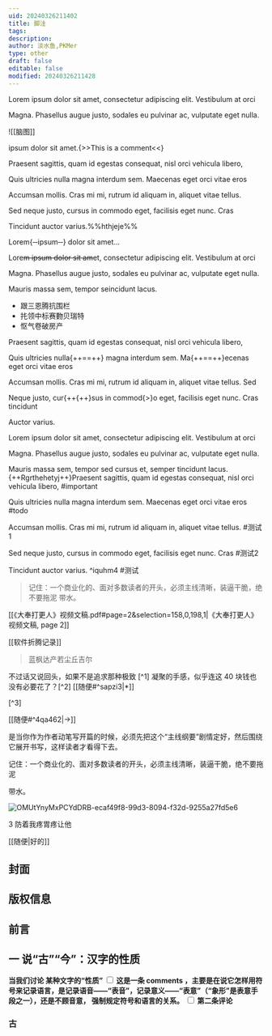 ```yaml
---
uid: 20240326211402
title: 脚注
tags: 
description: 
author: 淡水鱼,PKMer
type: other
draft: false
editable: false
modified: 20240326211428
---
```


Lorem ipsum dolor sit amet, consectetur adipiscing elit. Vestibulum at orci

Magna. Phasellus augue justo, sodales eu pulvinar ac, vulputate eget nulla.

![[脑图]]

 ipsum dolor sit amet.{>>This is a comment<<}

Praesent sagittis, quam id egestas consequat, nisl orci vehicula libero,

Quis ultricies nulla magna interdum sem. Maecenas eget orci vitae eros

Accumsan mollis. Cras mi mi, rutrum id aliquam in, aliquet vitae tellus.

Sed neque justo, cursus in commodo eget, facilisis eget nunc. Cras

Tincidunt auctor varius.%%hthjeje%%

Lorem{‐‐ipsum‐‐} dolor sit amet…

Lore~~m ipsum dolor sit am~~et, consectetur adipiscing elit. Vestibulum at orci

Magna. Phasellus augue justo, sodales eu pulvinar ac, vulputate eget nulla.

Mauris massa sem, tempor seincidunt lacus.

- 跟三恩腾抗围栏
- 扥领中标赛覅贝瑞特
- 怄气卷破房产

Praesent sagittis, quam id egestas consequat, nisl orci vehicula libero,

Quis ultricies nulla{++==++} magna interdum sem. Ma{++==++}ecenas eget orci vitae eros

Accumsan mollis. Cras mi mi, rutrum id aliquam in, aliquet vitae tellus. Sed

Neque justo, cur{++{++}sus in commod{>}o eget, facilisis eget nunc. Cras tincidunt

Auctor varius.

Lorem ipsum dolor sit amet, consectetur adipiscing elit. Vestibulum at orci

Magna. Phasellus augue justo, sodales eu pulvinar ac, vulputate eget nulla.

Mauris massa sem, tempor sed cursus et, semper tincidunt lacus.{++Rgrthehetyj++}Praesent sagittis, quam id egestas consequat, nisl orci vehicula libero, #important

Quis ultricies nulla magna interdum sem. Maecenas eget orci vitae eros #todo

Accumsan mollis. Cras mi mi, rutrum id aliquam in, aliquet vitae tellus. #测试1

Sed neque justo, cursus in commodo eget, facilisis eget nunc. Cras #测试2

Tincidunt auctor varius. ^iquhm4 #测试

> 记住：一个商业化的、面对多数读者的开头，必须主线清晰，装逼干脆，绝不要拖泥 带水。

[[《大奉打更人》视频文稿.pdf#page=2&selection=158,0,198,1|《大奉打更人》视频文稿, page 2]]

[[软件折腾记录]]

>蓝枫达产若尘丘吉尔

 不过话又说回头，如果不是追求那种极致 [^1] 凝聚的手感，似乎连这 40 块钱也没有必要花了？[^2] [[随便#^sapzi3|*]]

[^3]

[[随便#^4qa462|->]]

是当你作为作者动笔写开篇的时候，必须先把这个“主线纲要”剧情定好，然后围绕它展开书写，这样读者才看得下去。

记住：一个商业化的、面对多数读者的开头，必须主线清晰，装逼干脆，绝不要拖泥

带水。

![OMUtYnyMxPCYdDRB-ecaf49f8-99d3-8094-f32d-9255a27fd5e6](https://cdn.pkmer.cn/images/OMUtYnyMxPCYdDRB-ecaf49f8-99d3-8094-f32d-9255a27fd5e6.png!pkmer)

3 防着我疼胃疼让他

[[随便|好的]]

## 封面

## 版权信息

## 前言

## 一 说“古”“今”：汉字的性质

**当我们讨论<label class="ob-comment" title="" style=""> 某种文字的“性质” <input type="checkbox"> <span style=""> 这是一条 comments </span></label>，主要是在说它怎样用符号来记录语言，是记录语音——“表音”，记录意义——“表意”（“象形”是表意手段之一），还是不顾音意，<label class="ob-comment" title="" style=""> 强制规定符号和语言的关系。 <input type="checkbox"> <span style=""> 第二条评论 </span></label>**

### 古